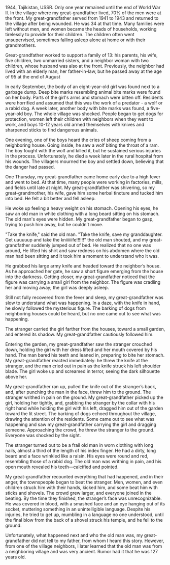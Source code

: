 1944, Tajikistan, USSR. Only one year remained until the end of World War II. In the village where my great-grandfather lived, 70% of the men were at the front. My great-grandfather served from 1941 to 1943 and returned to the village after being wounded. He was 34 at that time. Many families were left without men, and women became the heads of households, working tirelessly to provide for their children. The children often went unsupervised, sometimes falling asleep alone at home or with their grandmothers.

Great-grandfather worked to support a family of 13: his parents, his wife, five children, two unmarried sisters, and a neighbor woman with two children, whose husband was also at the front. Previously, the neighbor had lived with an elderly man, her father-in-law, but he passed away at the age of 95 at the end of August

In early September, the body of an eight-year-old girl was found next to a garbage dump. Deep bite marks resembling animal bite marks were found on her body. Parts of the girl's arms and stomach were bitten off. Residents were horrified and assumed that this was the work of a predator - a wolf or a rabid dog. A week later, another body with bite marks was found, a five-year-old boy. The whole village was shocked. People began to get dogs for protection, women left their children with neighbors when they went to work, and boys 10-12 years old armed themselves with knives and sharpened sticks to find dangerous animals.

One evening, one of the boys heard the cries of sheep coming from a neighboring house. Going inside, he saw a wolf biting the throat of a ram. The boy fought with the wolf and killed it, but he sustained serious injuries in the process. Unfortunately, he died a week later in the rural hospital from his wounds. The villagers mourned the boy and settled down, believing that the danger had passed.

One Thursday, my great-grandfather came home early due to a high fever and went to bed. At that time, many people were working in factories, mills, and fields until late at night. My great-grandfather was shivering, so my great-grandmother, his wife, gave him some herbal tincture and tucked him into bed. He felt a bit better and fell asleep.

He woke up feeling a heavy weight on his stomach. Opening his eyes, he saw an old man in white clothing with a long beard sitting on his stomach. The old man's eyes were hidden. My great-grandfather began to gasp, trying to push him away, but he couldn’t move.

"Take the knife," said the old man. "Take the knife, save my granddaughter. Get uuuuuup and take the kniiiiiife!!!!!!" the old man shouted, and my great-grandfather suddenly jumped out of bed. He realized that no one was around, He lifted his shirt and saw redness on his abdomen where the old man had been sitting and it took him a moment to understand who it was.

He grabbed his large army knife and headed toward the neighbor’s house. As he approached her gate, he saw a short figure emerging from the house into the darkness. Getting closer, my great-grandfather noticed that the figure was carrying a small girl from the neighbor. The figure was cradling her and moving away; the girl was deeply asleep.

Still not fully recovered from the fever and sleep, my great-grandfather was slow to understand what was happening. In a daze, with the knife in hand, he slowly followed the mysterious figure. The barking of dogs from neighboring houses could be heard, but no one came out to see what was happening.

The stranger carried the girl farther from the houses, toward a small garden, and entered its shadow. My great-grandfather cautiously followed him.

Entering the garden, my great-grandfather saw the stranger crouched down, holding the girl with her dress lifted and her mouth covered by his hand. The man bared his teeth and leaned in, preparing to bite her stomach. My great-grandfather reacted immediately: he threw the knife at the stranger, and the man cried out in pain as the knife struck his left shoulder blade. The girl woke up and screamed in terror, seeing the dark silhouette above her.

My great-grandfather ran up, pulled the knife out of the stranger’s back, and, after punching the man in the face, threw him to the ground. The stranger writhed in pain on the ground. My great-grandfather picked up the girl, holding her tightly, and, grabbing the stranger by the collar with his right hand while holding the girl with his left, dragged him out of the garden toward the lit street. The barking of dogs echoed throughout the village, drawing the attention of the residents. Some came out to see what was happening and saw my great-grandfather carrying the girl and dragging someone. Approaching the crowd, he threw the stranger to the ground. Everyone was shocked by the sight.

The stranger turned out to be a frail old man in worn clothing with long nails, almost a third of the length of his index finger. He had a dirty, long beard and a face wrinkled like a raisin. His eyes were round and red, resembling those of a rabid dog. The old man was writhing in pain, and his open mouth revealed his teeth—calcified and pointed.

My great-grandfather recounted everything that had happened, and in their anger, the townspeople began to beat the stranger. Men, women, and even children struck him with their hands, kicked him, and some beat him with sticks and shovels. The crowd grew larger, and everyone joined in the beating. By the time they finished, the stranger’s face was unrecognizable. He was covered in blood, with a smashed face and an eye hanging out of its socket, muttering something in an unintelligible language. Despite his injuries, he tried to get up, mumbling in a language no one understood, until the final blow from the back of a shovel struck his temple, and he fell to the ground.

Unfortunately, what happened next and who the old man was, my great-grandfather did not tell to my father, from whom I heard this story. However, from one of the village neighbors, I later learned that the old man was from a neighboring village and was very ancient. Rumor had it that he was 127 years old.